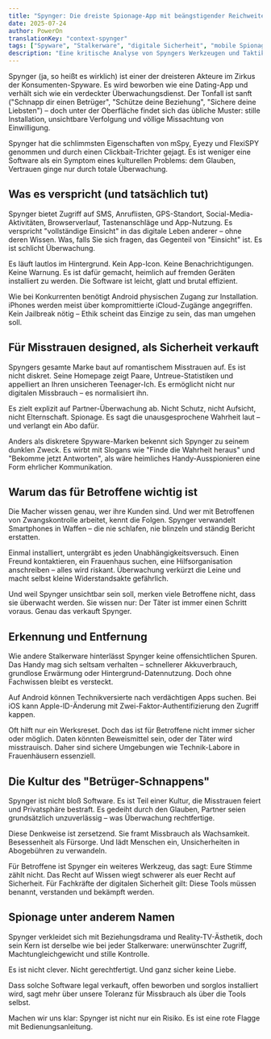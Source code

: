 ```yaml
---
title: "Spynger: Die dreiste Spionage-App mit beängstigender Reichweite"
date: 2025-07-24
author: PowerOn
translationKey: "context-spynger"
tags: ["Spyware", "Stalkerware", "digitale Sicherheit", "mobile Spionage", "Empowerment für Betroffene"]
description: "Eine kritische Analyse von Spyngers Werkzeugen und Taktiken, den Bedrohungen für Betroffene und praktischen Erkennungsstrategien für Hilfseinrichtungen."
---
```


Spynger (ja, so heißt es wirklich) ist einer der dreisteren Akteure im Zirkus der Konsumenten-Spyware. Es wird beworben wie eine Dating-App und verhält sich wie ein verdeckter Überwachungsdienst. Der Tonfall ist sanft ("Schnapp dir einen Betrüger", "Schütze deine Beziehung", "Sichere deine Liebsten") – doch unter der Oberfläche findet sich das übliche Muster: stille Installation, unsichtbare Verfolgung und völlige Missachtung von Einwilligung.

Spynger hat die schlimmsten Eigenschaften von mSpy, Eyezy und FlexiSPY genommen und durch einen Clickbait-Trichter gejagt. Es ist weniger eine Software als ein Symptom eines kulturellen Problems: dem Glauben, Vertrauen ginge nur durch totale Überwachung.

## Was es verspricht (und tatsächlich tut)

Spynger bietet Zugriff auf SMS, Anruflisten, GPS-Standort, Social-Media-Aktivitäten, Browserverlauf, Tastenanschläge und App-Nutzung. Es verspricht "vollständige Einsicht" in das digitale Leben anderer – ohne deren Wissen. Was, falls Sie sich fragen, das Gegenteil von "Einsicht" ist. Es ist schlicht Überwachung.

Es läuft lautlos im Hintergrund. Kein App-Icon. Keine Benachrichtigungen. Keine Warnung. Es ist dafür gemacht, heimlich auf fremden Geräten installiert zu werden. Die Software ist leicht, glatt und brutal effizient.

Wie bei Konkurrenten benötigt Android physischen Zugang zur Installation. iPhones werden meist über kompromittierte iCloud-Zugänge angegriffen. Kein Jailbreak nötig – Ethik scheint das Einzige zu sein, das man umgehen soll.

## Für Misstrauen designed, als Sicherheit verkauft

Spyngers gesamte Marke baut auf romantischem Misstrauen auf. Es ist nicht diskret. Seine Homepage zeigt Paare, Untreue-Statistiken und appelliert an Ihren unsicheren Teenager-Ich. Es ermöglicht nicht nur digitalen Missbrauch – es normalisiert ihn.

Es zielt explizit auf Partner-Überwachung ab. Nicht Schutz, nicht Aufsicht, nicht Elternschaft. Spionage. Es sagt die unausgesprochene Wahrheit laut – und verlangt ein Abo dafür.

Anders als diskretere Spyware-Marken bekennt sich Spynger zu seinem dunklen Zweck. Es wirbt mit Slogans wie "Finde die Wahrheit heraus" und "Bekomme jetzt Antworten", als wäre heimliches Handy-Ausspionieren eine Form ehrlicher Kommunikation.

## Warum das für Betroffene wichtig ist

Die Macher wissen genau, wer ihre Kunden sind. Und wer mit Betroffenen von Zwangskontrolle arbeitet, kennt die Folgen. Spynger verwandelt Smartphones in Waffen – die nie schlafen, nie blinzeln und ständig Bericht erstatten.

Einmal installiert, untergräbt es jeden Unabhängigkeitsversuch. Einen Freund kontaktieren, ein Frauenhaus suchen, eine Hilfsorganisation anschreiben – alles wird riskant. Überwachung verkürzt die Leine und macht selbst kleine Widerstandsakte gefährlich.

Und weil Spynger unsichtbar sein soll, merken viele Betroffene nicht, dass sie überwacht werden. Sie wissen nur: Der Täter ist immer einen Schritt voraus. Genau das verkauft Spynger.

## Erkennung und Entfernung

Wie andere Stalkerware hinterlässt Spynger keine offensichtlichen Spuren. Das Handy mag sich seltsam verhalten – schnellerer Akkuverbrauch, grundlose Erwärmung oder Hintergrund-Datennutzung. Doch ohne Fachwissen bleibt es versteckt.

Auf Android können Technikversierte nach verdächtigen Apps suchen. Bei iOS kann Apple-ID-Änderung mit Zwei-Faktor-Authentifizierung den Zugriff kappen.

Oft hilft nur ein Werksreset. Doch das ist für Betroffene nicht immer sicher oder möglich. Daten könnten Beweismittel sein, oder der Täter wird misstrauisch. Daher sind sichere Umgebungen wie Technik-Labore in Frauenhäusern essenziell.

## Die Kultur des "Betrüger-Schnappens"

Spynger ist nicht bloß Software. Es ist Teil einer Kultur, die Misstrauen feiert und Privatsphäre bestraft. Es gedeiht durch den Glauben, Partner seien grundsätzlich unzuverlässig – was Überwachung rechtfertige.

Diese Denkweise ist zersetzend. Sie framt Missbrauch als Wachsamkeit. Besessenheit als Fürsorge. Und lädt Menschen ein, Unsicherheiten in Abogebühren zu verwandeln.

Für Betroffene ist Spynger ein weiteres Werkzeug, das sagt: Eure Stimme zählt nicht. Das Recht auf Wissen wiegt schwerer als euer Recht auf Sicherheit. Für Fachkräfte der digitalen Sicherheit gilt: Diese Tools müssen benannt, verstanden und bekämpft werden.

## Spionage unter anderem Namen

Spynger verkleidet sich mit Beziehungsdrama und Reality-TV-Ästhetik, doch sein Kern ist derselbe wie bei jeder Stalkerware: unerwünschter Zugriff, Machtungleichgewicht und stille Kontrolle.

Es ist nicht clever. Nicht gerechtfertigt. Und ganz sicher keine Liebe.

Dass solche Software legal verkauft, offen beworben und sorglos installiert wird, sagt mehr über unsere Toleranz für Missbrauch als über die Tools selbst.

Machen wir uns klar: Spynger ist nicht nur ein Risiko. Es ist eine rote Flagge mit Bedienungsanleitung.
